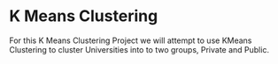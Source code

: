 # K Means Clustering

For this K Means Clustering Project we will attempt to use KMeans Clustering to cluster Universities into to two groups, Private and Public.
